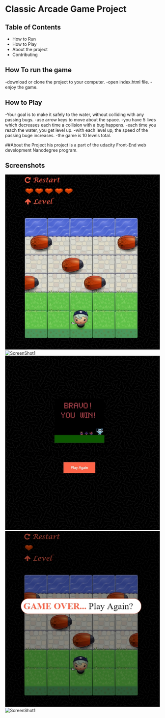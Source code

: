 # Classic Arcade Game Project

## Table of Contents

- How to Run
- How to Play
- About the project
- Contributing

## How To run the game
-download or clone the project to your computer.
-open index.html file.
-enjoy the game.

## How to Play
-Your goal is to make it safely to the water, without colliding with any passing bugs.
-use arrow keys to move about the space.
-you have 5 lives which decreases each time a collision with a bug happens.
-each time you reach the water, you get level up.
-with each level up, the speed of the passing buge increases.
-the game is 10 levels total.

##About the Project 
his project is a part of the udacity Front-End web development Nanodegree program.


## Screenshots
![ScreenShot1](images/screenshots/ss1.jpg)
![ScreenShot1](images/screenshots//ss2.png)
![ScreenShot1](images/screenshots//ss3.jpg)
![ScreenShot1](images/screenshots//ss4.jpg)
![ScreenShot1](images/screenshots//ss5.jpg)

